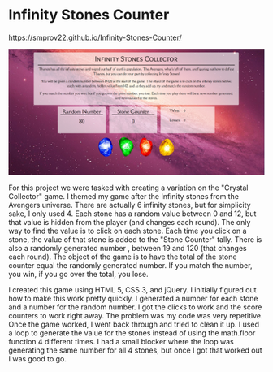 # Infinity Stones Counter

https://smprov22.github.io/Infinity-Stones-Counter/

![Infinity-Stones-Counter](/assets/images/screenshot/Infinity-stones-screenshot.PNG)

For this project we were tasked with creating a variation on the "Crystal Collector" game.  I themed my game after the Infinity stones from the Avengers universe.  There are actually 6 infinity stones, but for simplicity sake, I only used 4. Each stone has a random value between 0 and 12, but that value is hidden from the player (and changes each round).  The only way to find the value is to click on each stone.  Each time you click on a stone, the value of that stone is added to the "Stone Counter" tally. There is also a randomly generated number  , between 19 and 120 (that changes each round).  The object of the game is to have the total of the stone counter equal the randomly generated number.  If you match the number, you win, if you go over the total, you lose.

I created this game using HTML 5, CSS 3, and jQuery.  I initially figured out how to make this work pretty quickly.  I generated a number for each stone and a number for the random number.  I got the clicks to work and the score counters to work right away.  The problem was my code was very repetitive.  Once the game worked, I went back through and tried to clean it up.  I used a loop to generate the value for the stones instead of using the math.floor function 4 different times.  I had a small blocker where the loop was generating the same number for all 4 stones, but once I got that worked out I was good to go.
